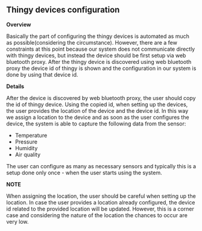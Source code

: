 ## Thingy devices configuration
**Overview**

Basically the part of configuring the thingy devices is automated as much as possible(considering the 
circumstance). However, there are a few constraints at this point because our system does not communicate directly
with thingy devices, but instead the device should be first setup via 
web bluetooth proxy. After the thingy device is discovered using web bluetooth proxy 
the device id of thingy is shown and the configuration in our system is done 
by using that device id.

**Details**

After the device is discovered by web bluetooth proxy, the user should copy the 
id of thingy device. Using the copied id, when setting up the devices, the user provides
the location of the device and the device id. In this way we assign a location to the device and 
as soon as the user configures the device, the system is able to capture the following data from the sensor:
 - Temperature
 - Pressure
 - Humidity
 - Air quality
 
The user can configure as many as necessary sensors and typically this is a setup done only once - 
when the user starts using the system.

**NOTE**

When assigning the location, the user should be careful when setting up the location. 
In case the user provides a location already configured, the device id related 
to the provided location will be updated. However, this is a corner case and 
considering the nature of the location the chances to occur are very low.


